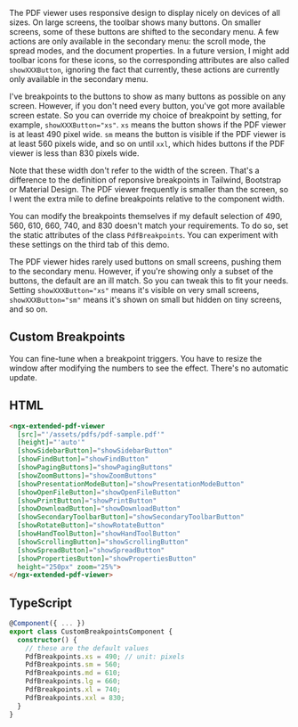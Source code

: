 The PDF viewer uses responsive design to display nicely on devices of all sizes. On large screens, the toolbar shows many buttons. On smaller screens, some of these buttons are shifted to the secondary menu. A few actions are only available in the secondary menu: the scroll mode, the spread modes, and the document properties. In a future version, I might add toolbar icons for these icons, so the corresponding attributes are also called `showXXXButton`, ignoring the fact that currently, these actions are currently only available in the secondary menu.

I've breakpoints to the buttons to show as many buttons as possible on any screen. However, if you don't need every button, you've got more available screen estate. So you can override my choice of breakpoint by setting, for example, `showXXXButton="xs"`. `xs` means the button shows if the PDF viewer is at least 490 pixel wide. `sm` means the button is visible if the PDF viewer is at least 560 pixels wide, and so on until `xxl`, which hides buttons if the PDF viewer is less than 830 pixels wide.

Note that these width don't refer to the width of the screen. That's a difference to the definition of reponsive breakpoints in Tailwind, Bootstrap or Material Design. The PDF viewer frequently is smaller than the screen, so I went the extra mile to define breakpoints relative to the component width.

You can modify the breakpoints themselves if my default selection of 490, 560, 610, 660, 740, and 830 doesn't match your requirements. To do so, set the static attributes of the class `PdfBreakpoints`. You can experiment with these settings on the third tab of this demo.

The PDF viewer hides rarely used buttons on small screens, pushing them to the secondary menu. However, if you're showing only a subset of the buttons, the default are an ill match. So you can tweak this to fit your needs.
Setting `showXXXButton="xs"` means it's visible on very small screens, `showXXXButton="sm"` means it's shown on small but hidden on tiny screens, and so on.

## Custom Breakpoints 

You can fine-tune when a breakpoint triggers. You have to resize the window after modifying the numbers to see the effect. There's no automatic update.

## HTML

```html
<ngx-extended-pdf-viewer
  [src]="'/assets/pdfs/pdf-sample.pdf'"
  [height]="'auto'"
  [showSidebarButton]="showSidebarButton"
  [showFindButton]="showFindButton"
  [showPagingButtons]="showPagingButtons"
  [showZoomButtons]="showZoomButtons"
  [showPresentationModeButton]="showPresentationModeButton"
  [showOpenFileButton]="showOpenFileButton"
  [showPrintButton]="showPrintButton"
  [showDownloadButton]="showDownloadButton"
  [showSecondaryToolbarButton]="showSecondaryToolbarButton"
  [showRotateButton]="showRotateButton"
  [showHandToolButton]="showHandToolButton"
  [showScrollingButton]="showScrollingButton"
  [showSpreadButton]="showSpreadButton"
  [showPropertiesButton]="showPropertiesButton"
  height="250px" zoom="25%">
</ngx-extended-pdf-viewer>
```

## TypeScript

```typescript
@Component({ ... })
export class CustomBreakpointsComponent {
  constructor() {
    // these are the default values
    PdfBreakpoints.xs = 490; // unit: pixels
    PdfBreakpoints.sm = 560;
    PdfBreakpoints.md = 610;
    PdfBreakpoints.lg = 660;
    PdfBreakpoints.xl = 740;
    PdfBreakpoints.xxl = 830;
  }
}
```
